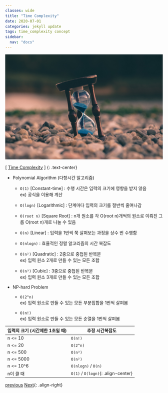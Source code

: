 ```yaml
---
classes: wide
title: "Time Complexity"
date: 2020-07-01
categories: jekyll update
tags: time_complexity concept
sidebar:
  nav: "docs"
---
```


![Image of Time Complexity](/assets/images/time_complexity.jpg "Time Complexity")

[ [Time Complexity](https://en.wikipedia.org/wiki/Time_complexity, "Wikipedia (Time Complexity)") ]
{: .text-center}    

* Polynomial Algorithm (다항시간 알고리즘)

  + `O(1)` [Constant-time] : 수행 시간은 입력의 크기에 영향을 받지 않음  
    ex) 공식을 이용해 계산

  + `O(logn)` [Logarithmic] : 단계마다 입력의 크기를 절반씩 줄여나감

  + `O(root n)` [Square Root] : n개 원소를 각 O(root n)개씩의 원소로 이뤄진 그룹 O(root n)개로 나눌 수 있음

  + `O(n)` [Linear] : 입력을 1번씩 쭉 살펴보는 과정을 상수 번 수행함

  + `O(nlogn)` : 효율적인 정렬 알고리즘의 시간 복잡도

  + `O(n²)` [Quadratic] : 2중으로 중첩된 반복문  
    ex) 입력 원소 2개로 만들 수 있는 모든 조합

  + `O(n³)` [Cubic] : 3중으로 중첩된 반복문  
    ex) 입력 원소 3개로 만들 수 있는 모든 조합    

* NP-hard Problem

  + `O(2^n)`  
    ex) 입력 원소로 만들 수 있는 모든 부분집합을 1번씩 살펴봄

  + `O(n!)`  
    ex) 입력 원소로 만들 수 있는 모든 순열을 1번씩 살펴봄    


입력의 크기 (시간제한 1초일 때) | 추정 시간복잡도
--- | ---
n <= 10 | `O(n!)`
n <= 20 | `O(2^n)`
n <= 500 | `O(n³)`
n <= 5000 | `O(n²)`
n <= 10^6 | `O(nlogn)` / `O(n)`
n이 클 때 | `O(1)` / `O(logn)`{: .align-center}


<a href="https://changpulmu.github.io/jekyll/update/Algorithm-post/" class="btn btn--inverse btn--large">previous</a>
<a href="https://changpulmu.github.io/jekyll/update/Recursion-Algorithm-post/" class="btn btn--inverse btn--large">Next</a>{: .align-right}

